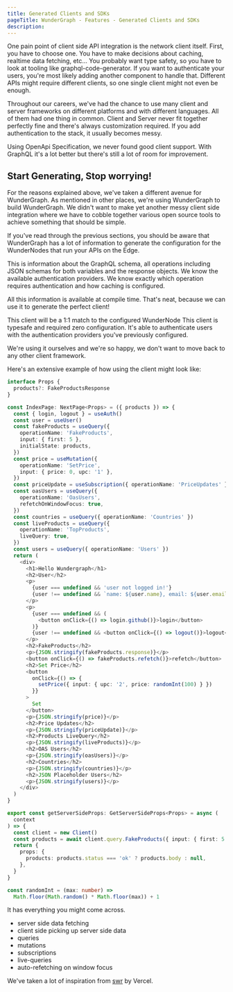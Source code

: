 ```yaml
---
title: Generated Clients and SDKs
pageTitle: WunderGraph - Features - Generated Clients and SDKs
description:
---
```


One pain point of client side API integration is the network client itself.
First, you have to choose one.
You have to make decisions about caching, realtime data fetching, etc...
You probably want type safety, so you have to look at tooling like graphql-code-generator.
If you want to authenticate your users, you're most likely adding another component to handle that.
Different APIs might require different clients, so one single client might not even be enough.

Throughout our careers, we've had the chance to use many client and server frameworks on different platforms and with different languages.
All of them had one thing in common.
Client and Server never fit together perfectly fine and there's always customization required.
If you add authentication to the stack, it usually becomes messy.

Using OpenApi Specification, we never found good client support.
With GraphQL it's a lot better but there's still a lot of room for improvement.

## Start Generating, Stop worrying!

For the reasons explained above, we've taken a different avenue for WunderGraph.
As mentioned in other places, we're using WunderGraph to build WunderGraph.
We didn't want to make yet another messy client side integration where we have to cobble together various open source tools to achieve something that should be simple.

If you've read through the previous sections,
you should be aware that WunderGraph has a lot of information to generate the configuration for the WunderNodes that run your APIs on the Edge.

This is information about the GraphQL schema, all operations including JSON schemas for both variables and the response objects.
We know the available authentication providers.
We know exactly which operation requires authentication and how caching is configured.

All this information is available at compile time.
That's neat, because we can use it to generate the perfect client!

This client will be a 1:1 match to the configured WunderNode
This client is typesafe and required zero configuration.
It's able to authenticate users with the authentication providers you've previously configured.

We're using it ourselves and we're so happy, we don't want to move back to any other client framework.

Here's an extensive example of how using the client might look like:

```typescript jsx
interface Props {
  products?: FakeProductsResponse
}

const IndexPage: NextPage<Props> = ({ products }) => {
  const { login, logout } = useAuth()
  const user = useUser()
  const fakeProducts = useQuery({
    operationName: 'FakeProducts',
    input: { first: 5 },
    initialState: products,
  })
  const price = useMutation({
    operationName: 'SetPrice',
    input: { price: 0, upc: '1' },
  })
  const priceUpdate = useSubscription({ operationName: 'PriceUpdates' })
  const oasUsers = useQuery({
    operationName: 'OasUsers',
    refetchOnWindowFocus: true,
  })
  const countries = useQuery({ operationName: 'Countries' })
  const liveProducts = useQuery({
    operationName: 'TopProducts',
    liveQuery: true,
  })
  const users = useQuery({ operationName: 'Users' })
  return (
    <div>
      <h1>Hello Wundergraph</h1>
      <h2>User</h2>
      <p>
        {user === undefined && 'user not logged in!'}
        {user !== undefined && `name: ${user.name}, email: ${user.email}`}
      </p>
      <p>
        {user === undefined && (
          <button onClick={() => login.github()}>login</button>
        )}
        {user !== undefined && <button onClick={() => logout()}>logout</button>}
      </p>
      <h2>FakeProducts</h2>
      <p>{JSON.stringify(fakeProducts.response)}</p>
      <button onClick={() => fakeProducts.refetch()}>refetch</button>
      <h2>Set Price</h2>
      <button
        onClick={() => {
          setPrice({ input: { upc: '2', price: randomInt(100) } })
        }}
      >
        Set
      </button>
      <p>{JSON.stringify(price)}</p>
      <h2>Price Updates</h2>
      <p>{JSON.stringify(priceUpdate)}</p>
      <h2>Products LiveQuery</h2>
      <p>{JSON.stringify(liveProducts)}</p>
      <h2>OAS Users</h2>
      <p>{JSON.stringify(oasUsers)}</p>
      <h2>Countries</h2>
      <p>{JSON.stringify(countries)}</p>
      <h2>JSON Placeholder Users</h2>
      <p>{JSON.stringify(users)}</p>
    </div>
  )
}

export const getServerSideProps: GetServerSideProps<Props> = async (
  context
) => {
  const client = new Client()
  const products = await client.query.FakeProducts({ input: { first: 5 } })
  return {
    props: {
      products: products.status === 'ok' ? products.body : null,
    },
  }
}

const randomInt = (max: number) =>
  Math.floor(Math.random() * Math.floor(max)) + 1
```

It has everything you might come across.

- server side data fetching
- client side picking up server side data
- queries
- mutations
- subscriptions
- live-queries
- auto-refetching on window focus

We've taken a lot of inspiration from [swr](https://swr.vercel.app/) by Vercel.
